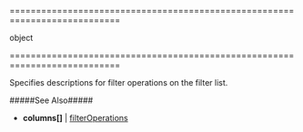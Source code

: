<!--**
/*-------------------------------------------
    Auto-generated file. Do not modify.
-------------------------------------------

**-->
===========================================================================
<!--type-->object<!--/type-->
===========================================================================

<!--shortDescription-->
Specifies descriptions for filter operations on the filter list.
<!--/shortDescription-->

<!--fullDescription-->
#####See Also#####
- **columns[]** | [filterOperations]({basewidgetpath}/Configuration/columns/#filterOperations)
<!--/fullDescription-->